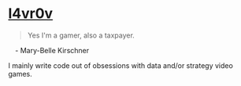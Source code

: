 # [l4vr0v](https://l4vr0v.xyz)

> Yes I'm a gamer, also a taxpayer.

   \- Mary-Belle Kirschner

I mainly write code out of obsessions with data and/or strategy video games.
